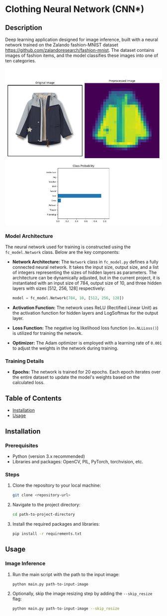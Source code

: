 # Clothing Neural Network (CNN*)

## Description

Deep learning application designed for image inference, built with a neural network trained on the Zalando fashion-MNIST dataset https://github.com/zalandoresearch/fashion-mnist. The dataset contains images of fashion items, and the model classifies these images into one of ten categories.

![Clothing Inference](assets/clothing_inference.png)

### Model Architecture

The neural network used for training is constructed using the `fc_model.Network` class. Below are the key components:

- **Network Architecture:** The `Network` class in `fc_model.py` defines a fully connected neural network. It takes the input size, output size, and a list of integers representing the sizes of hidden layers as parameters. The architecture can be dynamically adjusted, but in the current project, it is instantiated with an input size of 784, output size of 10, and three hidden layers with sizes [512, 256, 128] respectively:

    ```python
    model = fc_model.Network(784, 10, [512, 256, 128])
    ```

- **Activation Function:** The network uses ReLU (Rectified Linear Unit) as the activation function for hidden layers and LogSoftmax for the output layer.

- **Loss Function:** The negative log likelihood loss function (`nn.NLLLoss()`) is utilized for training the network.

- **Optimizer:** The Adam optimizer is employed with a learning rate of `0.001` to adjust the weights in the network during training.

### Training Details

- **Epochs:** The network is trained for 20 epochs. Each epoch iterates over the entire dataset to update the model's weights based on the calculated loss.

## Table of Contents

- [Installation](#installation)
- [Usage](#usage)


## Installation

### Prerequisites

- Python (version 3.x recommended)
- Libraries and packages: OpenCV, PIL, PyTorch, torchvision, etc.

### Steps

1. Clone the repository to your local machine:
    ```bash
    git clone <repository-url>
    ```
2. Navigate to the project directory:
    ```bash
    cd path-to-project-directory
    ```
3. Install the required packages and libraries:
    ```bash
    pip install -r requirements.txt  
    ```

## Usage

### Image Inference

1. Run the main script with the path to the input image:
    ```bash
    python main.py path-to-input-image
    ```
2. Optionally, skip the image resizing step by adding the `--skip_resize` flag:
    ```bash
    python main.py path-to-input-image --skip_resize
    ```
